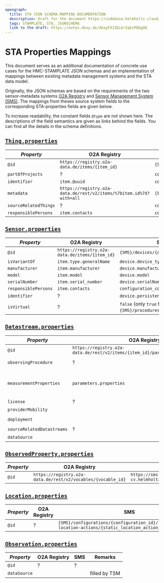 ```yaml
---
opengraph:
  title: STA JSON SCHEMA MAPPING DOCUMENTATION
  description: Draft for the document https://codebase.helmholtz.cloud/stamplate/jsonschemas/documentation/mapping.md
  tags: STAMPLATE, STA, JSONSCHEMA
  link to the draft: https://notes.desy.de/4GayFX1ZQiGrIqkzPQbgOQ
---
```


# STA Properties Mappings

This document serves as an additional documentation of concrete use cases for the HMC-STAMPLATE JSON schemas and an implementation of mappings between existing metadata management systems and the STA data model.

Originally, the JSON schemas are based on the requirements of the two sensor-metadata systems [O2A Registry](https://registry.o2a-data.de/) and [Sensor Management System (SMS)](https://helmholtz.software/software/sensor-management-system). The mappings from theses source system fields to the corresponding STA-properties fields are given below.

To increase readability, the constant fields `@type` are not shown here. The descriptions of the field semantics are given as links behind the fields. You can find all the details in the schema definitions.

## [`Thing.properties`](https://codebase.helmholtz.cloud/stamplate/jsonschemas/-/blob/main/schemas/thing_properties.schema.json)

| *Property*            | O2A Registry                                                        | SMS                                                 |
|-----------------------|---------------------------------------------------------------------|-----------------------------------------------------|
| `@id`                 | `https://registry.o2a-data.de/items/{item_id}`                      | `{SMS}/configurations/{configuration_id}`                                                   |
| `partOfProjects`      | ?                                                                   | `configuration.project`                             |
| `identifier`          | `item.@uuid`                                                        | `configuration.persistent_identifier`               |
| `metadata`            | `https://registry.o2a-data.de/rest/v2/items/%7bitem.id%7d?with=all` | `{SMS}/backend/api/v1/devices/{device_id}/sensorml` |
| `sourceRelatedThings` | ?                                                                   | `configuration.site`                                |
| `responsiblePersons`  | `item.contacts`                                                     | `configuration_contact_role.contact`                |



## [`Sensor.properties`](https://codebase.helmholtz.cloud/stamplate/jsonschemas/-/blob/main/schemas/sensor_properties.schema.json)

| *Property*           | O2A Registry                                   | SMS                                          |
|----------------------|------------------------------------------------|----------------------------------------------|
| `@id`                | `https://registry.o2a-data.de/items/{item_id}` | `{SMS}/devices/{device_id}`                  |
| `isVariantOf`        | `item.type.generalName`                        | `device.device_type_name`                    |
| `manufacturer`       | `item.manufacturer`                            | `device.manufacturer_name`                   |
| `model`              | `item.model`                                   | `device.model`                               |
| `serialNumber`       | `item.serial_number`                           | `device.serialNumber`                        |
| `responsiblePersons` | `item.contacts`                                | `configuration_contact_role.contact`         |
| `identifier`         | ?                                              | `device.persistent_identifier`               |
| `isVirtual`          | ?                                              | `false` (only `true` for `{SMS}/procedures`) |


## [`Datastream.properties`](https://codebase.helmholtz.cloud/stamplate/jsonschemas/-/blob/main/schemas/datastream_properties.schema.json)

| *Property*                 | O2A Registry                                                                      | SMS                                                                                                                                              | Remarks      |
|----------------------------|-----------------------------------------------------------------------------------|--------------------------------------------------------------------------------------------------------------------------------------------------|--------------|
| `@id`                      | `https://registry.o2a-data.de/rest/v2/items/{item_id}/parameters/{paramerter_id}` | `{SMS}/datastream-links/{datastream_link_id}`                                                                                                    |              |
| `observingProcedure`       | ?                                                                                 | `{SMS}/device-properties/{device-property_id}/aggregation_type_name` joint with `{SMS}/datastream-links/{datastream_link_id}/aggregation_period` |              |
| `measurementProperties`    | `parameters.properties`                                                           | `device_property.{resolution\|resolution_unit\|accuracy\|measuring_range_min\|measuring_range_max}`                                              | All supported keys are available at `https://registry.o2a-data.de/rest/v2/vocables?where=vocableGroup.id==9` |
| `license`                  | ?                                                                                 | `{SMS}/datastream-links/{datastream_link_id}/license_{name\|uri}`                                                                                |              |
| `providerMobility`         |                                                                                   | derived from `static_location_action` and/or `dynamic_location_action`                                                                           |              |
| `deployment`               |                                                                                   | `{SMS}/configurations/{configuration_id}/platforms-and-devices?deviceMountAction={device_mount_action_id}`                                       |              |
| `sourceRelatedDatastreams` | ?                                                                                 | related datastreams continuing or compiling this one                                                                                             |              |
| `dataSource`               |                                                                                   |                                                                                                                                                  | filled by TSM |


## [`ObservedProperty.properties`](https://codebase.helmholtz.cloud/stamplate/jsonschemas/-/blob/main/schemas/observed_property_properties.schema.json)

| *Property* | O2A Registry                                                 | SMS                                                                                     |
|------------|--------------------------------------------------------------|-----------------------------------------------------------------------------------------|
| `@id`      | `https://registry.o2a-data.de/rest/v2/vocables/{vocable_id}` | `https://sms-cv.helmholtz.cloud/sms/cv/api/v1/measuredquantities/{measuredquantity_id}` |


## [`Location.properties`](https://codebase.helmholtz.cloud/stamplate/jsonschemas/-/blob/main/schemas/location_properties.schema.json)

| *Property* | O2A Registry | SMS                                                                                                     |
|------------|--------------|---------------------------------------------------------------------------------------------------------|
| `@id`      | ?            | `{SMS}/configurations/{configuration_id}/locations/static-location-actions/{static_location_action_id}` |


## [`Observation.properties`](https://codebase.helmholtz.cloud/stamplate/jsonschemas/-/blob/main/schemas/observation_properties.schema.json)

| *Property*   | O2A Registry | SMS | Remarks       |
|--------------|--------------|-----|---------------|
| `@id`        | ?            | ?   |               |
| `dataSource` |              |     | filled by TSM |


